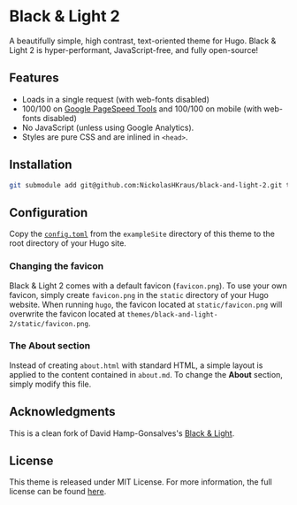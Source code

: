 # Black & Light 2
A beautifully simple, high contrast, text-oriented theme for Hugo. Black & Light 2 is hyper-performant, JavaScript-free, and fully open-source!

## Features

* Loads in a single request (with web-fonts disabled)
* 100/100 on [Google PageSpeed Tools](https://developers.google.com/speed/) and 100/100 on mobile (with web-fonts disabled)
* No JavaScript (unless using Google Analytics).
* Styles are pure CSS and are inlined in `<head>`.

## Installation

```bash
git submodule add git@github.com:NickolasHKraus/black-and-light-2.git themes/black-and-light-2
```

## Configuration
Copy the [`config.toml`](https://github.com/NickolasHKraus/black-and-light-2/blob/master/exampleSite/config.toml) from the `exampleSite` directory of this theme to the root directory of your Hugo site.

### Changing the favicon
Black & Light 2 comes with a default favicon (`favicon.png`). To use your own favicon, simply create `favicon.png` in the `static` directory of your Hugo website. When running `hugo`, the favicon located at `static/favicon.png` will overwrite the favicon located at `themes/black-and-light-2/static/favicon.png`.

### The About section
Instead of creating `about.html` with standard HTML, a simple layout is applied to the content contained in `about.md`. To change the **About** section, simply modify this file.

## Acknowledgments
This is a clean fork of David Hamp-Gonsalves's [Black & Light](https://github.com/davidhampgonsalves/hugo-black-and-light-theme).

## License
This theme is released under MIT License. For more information, the full license can be found [here](https://github.com/NickolasHKraus/black-and-light-2/blob/master/LICENSE).
